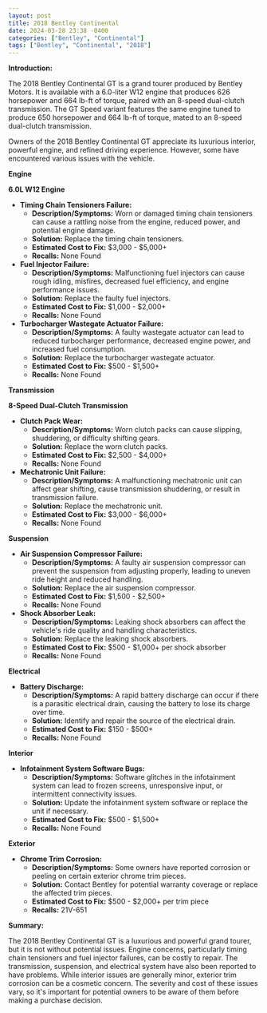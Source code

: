 ```yaml
---
layout: post
title: 2018 Bentley Continental
date: 2024-03-28 23:38 -0400
categories: ["Bentley", "Continental"]
tags: ["Bentley", "Continental", "2018"]
---
```

**Introduction:**

The 2018 Bentley Continental GT is a grand tourer produced by Bentley Motors. It is available with a 6.0-liter W12 engine that produces 626 horsepower and 664 lb-ft of torque, paired with an 8-speed dual-clutch transmission. The GT Speed variant features the same engine tuned to produce 650 horsepower and 664 lb-ft of torque, mated to an 8-speed dual-clutch transmission.

Owners of the 2018 Bentley Continental GT appreciate its luxurious interior, powerful engine, and refined driving experience. However, some have encountered various issues with the vehicle.

**Engine**

**6.0L W12 Engine**

- **Timing Chain Tensioners Failure:**
  - **Description/Symptoms:** Worn or damaged timing chain tensioners can cause a rattling noise from the engine, reduced power, and potential engine damage.
  - **Solution:** Replace the timing chain tensioners.
  - **Estimated Cost to Fix:** $3,000 - $5,000+
  - **Recalls:** None Found
- **Fuel Injector Failure:**
  - **Description/Symptoms:** Malfunctioning fuel injectors can cause rough idling, misfires, decreased fuel efficiency, and engine performance issues.
  - **Solution:** Replace the faulty fuel injectors.
  - **Estimated Cost to Fix:** $1,000 - $2,000+
  - **Recalls:** None Found
- **Turbocharger Wastegate Actuator Failure:**
  - **Description/Symptoms:** A faulty wastegate actuator can lead to reduced turbocharger performance, decreased engine power, and increased fuel consumption.
  - **Solution:** Replace the turbocharger wastegate actuator.
  - **Estimated Cost to Fix:** $500 - $1,500+
  - **Recalls:** None Found

**Transmission**

**8-Speed Dual-Clutch Transmission**

- **Clutch Pack Wear:**
  - **Description/Symptoms:** Worn clutch packs can cause slipping, shuddering, or difficulty shifting gears.
  - **Solution:** Replace the worn clutch packs.
  - **Estimated Cost to Fix:** $2,500 - $4,000+
  - **Recalls:** None Found
- **Mechatronic Unit Failure:**
  - **Description/Symptoms:** A malfunctioning mechatronic unit can affect gear shifting, cause transmission shuddering, or result in transmission failure.
  - **Solution:** Replace the mechatronic unit.
  - **Estimated Cost to Fix:** $3,000 - $6,000+
  - **Recalls:** None Found

**Suspension**

- **Air Suspension Compressor Failure:**
  - **Description/Symptoms:** A faulty air suspension compressor can prevent the suspension from adjusting properly, leading to uneven ride height and reduced handling.
  - **Solution:** Replace the air suspension compressor.
  - **Estimated Cost to Fix:** $1,500 - $2,500+
  - **Recalls:** None Found
- **Shock Absorber Leak:**
  - **Description/Symptoms:** Leaking shock absorbers can affect the vehicle's ride quality and handling characteristics.
  - **Solution:** Replace the leaking shock absorbers.
  - **Estimated Cost to Fix:** $500 - $1,000+ per shock absorber
  - **Recalls:** None Found

**Electrical**

- **Battery Discharge:**
  - **Description/Symptoms:** A rapid battery discharge can occur if there is a parasitic electrical drain, causing the battery to lose its charge over time.
  - **Solution:** Identify and repair the source of the electrical drain.
  - **Estimated Cost to Fix:** $150 - $500+
  - **Recalls:** None Found

**Interior**

- **Infotainment System Software Bugs:**
  - **Description/Symptoms:** Software glitches in the infotainment system can lead to frozen screens, unresponsive input, or intermittent connectivity issues.
  - **Solution:** Update the infotainment system software or replace the unit if necessary.
  - **Estimated Cost to Fix:** $500 - $1,500+
  - **Recalls:** None Found

**Exterior**

- **Chrome Trim Corrosion:**
  - **Description/Symptoms:** Some owners have reported corrosion or peeling on certain exterior chrome trim pieces.
  - **Solution:** Contact Bentley for potential warranty coverage or replace the affected trim pieces.
  - **Estimated Cost to Fix:** $500 - $2,000+ per trim piece
  - **Recalls:** 21V-651

**Summary:**

The 2018 Bentley Continental GT is a luxurious and powerful grand tourer, but it is not without potential issues. Engine concerns, particularly timing chain tensioners and fuel injector failures, can be costly to repair. The transmission, suspension, and electrical system have also been reported to have problems. While interior issues are generally minor, exterior trim corrosion can be a cosmetic concern. The severity and cost of these issues vary, so it's important for potential owners to be aware of them before making a purchase decision.
